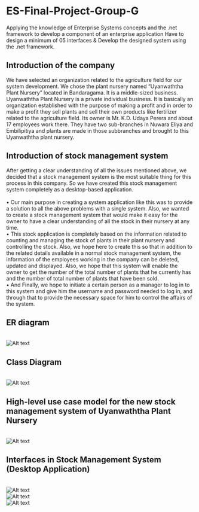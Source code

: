 # ES-Final-Project-Group-G
 Applying the knowledge of Enterprise Systems concepts and  the .net framework to develop a component of an enterprise application Have to design a minimum of 05 interfaces &amp; Develop the designed system using the .net framework.

<h2>Introduction of the company</h2>
<p>We have selected an organization related to the agriculture field for our system development. 
We chose the plant nursery named “Uyanwaththa Plant Nursery” located in Bandaragama. It is a 
middle-sized business. Uyanwaththa Plant Nursery is a private individual business. It is basically 
an organization established with the purpose of making a profit and in order to make a profit they 
sell plants and sell their own products like fertilizer related to the agriculture field. Its owner is Mr. 
K.D. Udaya Perera and about 17 employees work there. They have two sub-branches in 
Nuwara Eliya and Embilipitiya and plants are made in those subbranches and brought to this 
Uyanwaththa plant nursery.<p>

<h2>Introduction of stock management system</h2>
<p>After getting a clear understanding of all the issues mentioned above, we decided that a stock 
management system is the most suitable thing for this process in this company. So we have 
created this stock management system completely as a desktop-based application. <br><br>
• Our main purpose in creating a system application like this was to provide a solution to 
all the above problems with a single system. Also, we wanted to create a stock 
management system that would make it easy for the owner to have a clear understanding 
of all the stock in their nursery at any time. <br>
• This stock application is completely based on the information related to counting and 
managing the stock of plants in their plant nursery and controlling the stock. Also, we 
hope here to create this so that in addition to the related details available in a normal 
stock management system, the information of the employees working in the company 
can be deleted, updated and displayed. Also, we hope that this system will enable the 
owner to get the number of the total number of plants that he currently has and the 
number of total number of plants that have been sold.<br>
• And Finally, we hope to initiate a certain person as a manager to log in to this system and 
give him the username and password needed to log in, and through that to provide the 
necessary space for him to control the affairs of the system.<br> <p>

<h2>ER diagram </h2>
<br> <img src="https://github.com/bhagya1614/ES-Final-Project-Group-G/blob/main/img/Picture1.jpg" alt="Alt text" title="Optional title style="width:600px;height:500px;">
<br> 
<h2>Class Diagram </h2>
<br> <img src="https://github.com/bhagya1614/ES-Final-Project-Group-G/blob/main/img/Picture2.jpg" alt="Alt text" title="Optional title">
<br> 
<h2> High-level use case model for the new stock management system of Uyanwaththa Plant Nursery </h2>
<br> <img src="https://github.com/bhagya1614/ES-Final-Project-Group-G/blob/main/img/Picture3.jpg" alt="Alt text" title="Optional title">
<br> 
<h2>Interfaces in Stock Management System (Desktop Application) </h2>
<br> <img src="https://github.com/bhagya1614/ES-Final-Project-Group-G/blob/main/images/1sign%20in.png" alt="Alt text" title="Optional title">
<br> <img src="https://github.com/bhagya1614/ES-Final-Project-Group-G/blob/main/images/2Dashboard.png" alt="Alt text" title="Optional title">
<br> <img src="https://github.com/bhagya1614/ES-Final-Project-Group-G/blob/main/images/5Sales.png" alt="Alt text" title="Optional title">
<br>

